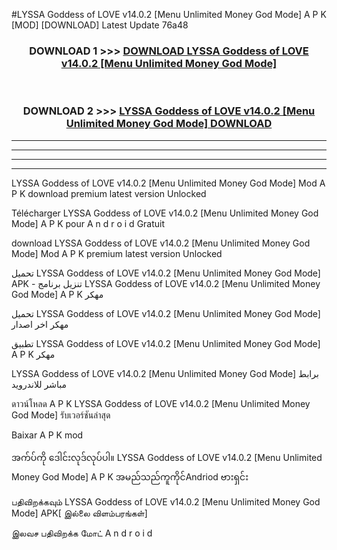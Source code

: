 #LYSSA Goddess of LOVE v14.0.2  [Menu Unlimited Money God Mode] A P K [MOD] [DOWNLOAD] Latest Update 76a48



<div align="center">

<h3>DOWNLOAD 1 >>> <a href="https://teeasianyam.web.app?sq=LYSSA Goddess of LOVE v14.0.2  [Menu Unlimited Money God Mode]">DOWNLOAD LYSSA Goddess of LOVE v14.0.2  [Menu Unlimited Money God Mode] </a></h3><br>

<h3>DOWNLOAD 2 >>> <a href="https://teeasianyam.web.app?sq=LYSSA Goddess of LOVE v14.0.2  [Menu Unlimited Money God Mode] ">LYSSA Goddess of LOVE v14.0.2  [Menu Unlimited Money God Mode]  DOWNLOAD </a></h3>

</div>


----------------------------------------------------------

----------------------------------------------------------

----------------------------------------------------------

----------------------------------------------------------


LYSSA Goddess of LOVE v14.0.2  [Menu Unlimited Money God Mode]  Mod A P K download premium latest version Unlocked

Télécharger LYSSA Goddess of LOVE v14.0.2  [Menu Unlimited Money God Mode]  A P K pour A n d r o i d Gratuit

download LYSSA Goddess of LOVE v14.0.2  [Menu Unlimited Money God Mode]  Mod A P K premium latest version Unlocked

تحميل LYSSA Goddess of LOVE v14.0.2  [Menu Unlimited Money God Mode]  APK - تنزيل برنامج LYSSA Goddess of LOVE v14.0.2  [Menu Unlimited Money God Mode]  A P K مهكر

تحميل LYSSA Goddess of LOVE v14.0.2  [Menu Unlimited Money God Mode]  مهكر اخر اصدار

تطبيق LYSSA Goddess of LOVE v14.0.2  [Menu Unlimited Money God Mode]  A P K مهكر

LYSSA Goddess of LOVE v14.0.2  [Menu Unlimited Money God Mode]  برابط مباشر للاندرويد

ดาวน์โหลด A P K LYSSA Goddess of LOVE v14.0.2  [Menu Unlimited Money God Mode]  รับเวอร์ชันล่าสุด

Baixar A P K mod

အက်ပ်ကို ဒေါင်းလုဒ်လုပ်ပါ။ LYSSA Goddess of LOVE v14.0.2  [Menu Unlimited Money God Mode]  A P K အမည်သည်ကူကိုင်Andriod ဗားရှင်း

பதிவிறக்கவும் LYSSA Goddess of LOVE v14.0.2  [Menu Unlimited Money God Mode]  APK[ இல்லை விளம்பரங்கள்] 
 
இலவச பதிவிறக்க மோட் A n d r o i d



